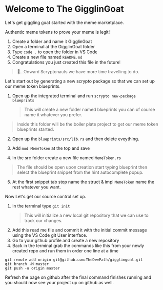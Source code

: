 # Welcome to The GigglinGoat

Let's get giggling goat started with the meme marketplace.

Authentic meme tokens to prove your meme is legit!

1. Create a folder and name it GigglinGoat
2. Open a terminal at the GigglinGoat folder
3. Type `code .` to open the folder in VS Code
4. Create a new file named `README.md`
5. Congratulations you just created this file in the future!

> :rocket:...Onward Scryptonauts we have more time travelling to do.

Let's start out by generating a new scrypto package so that we can set up our meme token blueprints.

1. Open up the integrated terminal and run `scrypto new-package blueprints`
   > This will create a new folder named blueprints you can of course name it whatever you prefer.

> Inside this folder will be the boiler plate project to get our meme token blueprints started.

2. Open up the `blueprints/src/lib.rs` and then delete eveything.

3. Add `mod MemeToken` at the top and save

4. In the src folder create a new file named `MemeToken.rs`

> The file should be open upon creation start typing blueprint then select the blueprint snippet from the hint autocomplete popup.

5. At the first snippet tab stop name the struct & impl `MemeToken` name the rest whatever you want.

Now Let's get our source control set up.

1. In the terminal type `git init`
   > This will initialize a new local git repository that we can use to track our changes.
2. Add this read me file and commit it with the initial commit message using the VS Code git User interface.
3. Go to your github profile and create a new repository
4. Back in the terminal grab the commands like this from your newly created repo and run them in order one line at a time

```
git remote add origin git@github.com:TheDevPath/gigglingoat.git
git branch -M master
git push -u origin master
```

Refresh the page on github after the final command finishes running and you should now see your project up on github as well.
